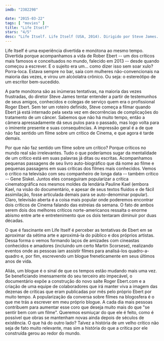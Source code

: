 ```yaml
---
imdb: "2382298"

date: "2015-03-22"
tags: [ "movies" ]
title: "Life Itself"
stars: "4/5"
desc: "Life Itself. Life Itself (USA, 2014). Dirigido por Steve James. Com Martin Scorsese, Werner Herzog, Ava DuVernay, Roger Ebert, Errol Morris, Stephen Stanton, Ramin Bahrani, Steve James, Chaz Ebert."
---
```

Life Itself é uma experiência divertida e monótona ao mesmo tempo. Divertida porque acompanhamos a vida de Rober Ebert -- um dos críticos mais famosos e conceituados no mundo, falecido em 2013 -- desde quando começou a escrever. E o sujeito era um... como dizer isso sem soar xulo? Porra-loca. Estava sempre no bar, saía com mulheres não-convencionais na maioria das vezes, e virou um alcóolatra crônico. Ou seja: o estereótipo de um escritor bem-sucedido.

A parte monótona são as inúmeras tentativas, na maioria das vezes frustradas, do diretor Steve James tentar entender a partir de testemunhos de seus amigos, conhecidos e colegas de serviço quem era o profissional Roger Ebert. Sem ter um roteiro definido, Steve começa a filmar quando Ebert já está internado pela sexta vez em decorrências de complicações do tratamento de um câncer. Sabemos que não há muito tempo, então a câmera apressadamente dá seus pulos para o passado, mas logo volta para o iminente presente e suas consequências. A impressão geral é a de que não faz sentido um filme sobre um crítico de Cinema, e que agora é tarde demais.

Por que não faz sentido um filme sobre um crítico? Porque críticos no mundo real são irrelevantes. Tudo o que poderíamos sugar da mentalidade de um crítico está em suas palavras já ditas ou escritas. Acompanhamos pequenas passagens de seu livro auto-biográfico que dá nome ao filme e pequenas passagens em suas críticas dos filmes mais conhecidos. Vemos o crítico na televisão com seu companheiro de longa data -- também crítico -- Gene Siskel. Juntos eles conseguiram popularizar a crítica cinematográfica nos mesmos moldes da lendária Pauline Kael (embora Kael, na visão do documentário, e apesar de seus textos fluidos e de fácil assimilação, fosse articulada demais para se auto-denominar popular). Claro, televisão aberta é a coisa mais popular onde poderemos encontrar dois críticos de Cinema falando das estreias da semana. O fato de ambos serem dois dos melhores críticos norte-americanos ressalta o enorme abismo entre arte e entretenimento que os dois tentaram diminuir por duas décadas.

O que é fascinante em Life Itself é perceber as tentativas de Ebert em se aproximar da sétima arte e aproximá-la do público e dos próprios artistas. Dessa forma o vemos formando laços de amizades com cineastas conhecidos e amadores (incluindo um certo Martin Scorsese), realizando eventos onde as pessoas iam assistir filmes para analisá-los quadro-a-quadro e, por fim, escrevendo um blogue freneticamente em seus últimos anos de vida.

Aliás, um blogue é o sinal de que os tempos estão mudando mais uma vez. Se beneficiando imensamente do seu terceiro ato impecável, o documentário expõe a construção do novo saite Roger Ebert.com e a criação de uma equipe de colaboradores que irá manter viva a imagem das dezenas de críticas que eram publicadas por mês pelo próprio Ebert por muito tempo. A popularização da conversa sobre filmes na blogosfera é o que me trás a escrever em meu próprio blogue. A cada dia mais pessoas contribuem para aumentar esse coro que deseja muito mais do que "se sentir bem com um filme". Queremos esmiuçar do que ele é feito, como é possível que obras se mantenham novas ainda depois de séculos de existência. O que há do outro lado? Talvez a história de um velho crítico não seja de fato muito relevante, mas sim a história do que a crítica por ele construída gerou ao redor do mundo.
